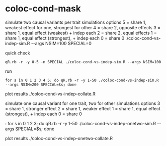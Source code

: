 # coloc-cond-mask

simulate two causal variants per trait
 simulations options
 5 = share 1, weakest effect for one, strongest for other
 4 = share 2, opposite effects
 3 = share 1, equal effect (weakest) + indep each
 2 = share 2, equal effects
 1 = share 1, equal effect (strongest), + indep each
 0 = share 0
./coloc-cond-vs-indep-sim.R --args NSIM=100 SPECIAL=0


quick check
```{sh}
qR.rb -r -y 0-5 -n SPECIAL ./coloc-cond-vs-indep-sim.R --args NSIM=100
```

run
```{sh}
for s in 0 1 2 3 4 5; do qR.rb -r -y 1-50 ./coloc-cond-vs-indep-sim.R --args NSIM=200 SPECIAL=$s; done
```

plot results
./coloc-cond-vs-indep-collate.R



simulate one causal variant for one trait, two for other 
simulations options
 3 = share 1, stronger effect
 2 = share 1, weaker effect
 1 = share 1, equal effect (strongest), + indep each
 0 = share 0

: for s in 0 1 2 3; do qR.rb -r -y 1-50 ./coloc-cond-vs-indep-onetwo-sim.R --args SPECIAL=$s; done

plot results
./coloc-cond-vs-indep-onetwo-collate.R


